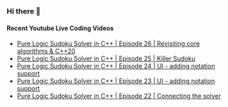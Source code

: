 ### Hi there 👋

#### Recent Youtube Live Coding Videos

<!-- YOUTUBE_LIVE:START -->
- [Pure Logic Sudoku Solver in C++ | Episode 26 | Revisiting core algorithms & C++20](https://www.youtube.com/watch?v=VcP9sCdq2UA)
- [Pure Logic Sudoku Solver in C++ | Episode 25 | Killer Sudoku](https://www.youtube.com/watch?v=wzThLGjnNc4)
- [Pure Logic Sudoku Solver in C++ | Episode 24 | UI - adding notation support](https://www.youtube.com/watch?v=t9BHhHa8aHU)
- [Pure Logic Sudoku Solver in C++ | Episode 23 | UI - adding notation support](https://www.youtube.com/watch?v=Q0PMst3mHsM)
- [Pure Logic Sudoku Solver in C++ | Episode 22 | Connecting the solver](https://www.youtube.com/watch?v=WKybY8xVm6g)
<!-- YOUTUBE_LIVE:END -->

<!--
![My Github stats](https://github-readme-stats.vercel.app/api?username=HappyCerberus&show_icons=true)


![Top Langs](https://github-readme-stats.vercel.app/api/top-langs/?username=HappyCerberus&layout=compact)
-->
<!--
**HappyCerberus/HappyCerberus** is a ✨ _special_ ✨ repository because its `README.md` (this file) appears on your GitHub profile.

Here are some ideas to get you started:

- 🔭 I’m currently working on ...
- 🌱 I’m currently learning ...
- 👯 I’m looking to collaborate on ...
- 🤔 I’m looking for help with ...
- 💬 Ask me about ...
- 📫 How to reach me: ...
- 😄 Pronouns: ...
- ⚡ Fun fact: ...
-->
